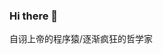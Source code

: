 ### Hi there 👋

<!-- **Hilbertnan/Hilbertnan** is a ✨ _special_ ✨ repository because its `README.md` (this file) appears on your GitHub profile. -->

自诩上帝的程序猿/逐渐疯狂的哲学家




